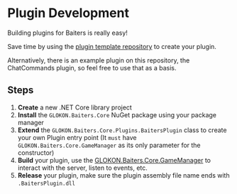 # Plugin Development

Building plugins for Baiters is really easy!

Save time by using the [plugin template repository](https://github.com/DanielMcAssey/baiters-server-plugin-example) to create your plugin.

Alternatively, there is an example plugin on this repository, the ChatCommands plugin, so feel free to use that as a basis.


## Steps

1. **Create** a new .NET Core library project
2. **Install** the `GLOKON.Baiters.Core` NuGet package using your package manager
3. **Extend** the `GLOKON.Baiters.Core.Plugins.BaitersPlugin` class to create your own Plugin entry point (It `must` have `GLOKON.Baiters.Core.GameManager` as its only parameter for the constructor)
4. **Build** your plugin, use the [GLOKON.Baiters.Core.GameManager](https://github.com/DanielMcAssey/baiters-server/blob/main/GLOKON.Baiters.Core/GameManager.cs) to interact with the server, listen to events, etc.
5. **Release** your plugin, make sure the plugin assembly file name ends with `.BaitersPlugin.dll`